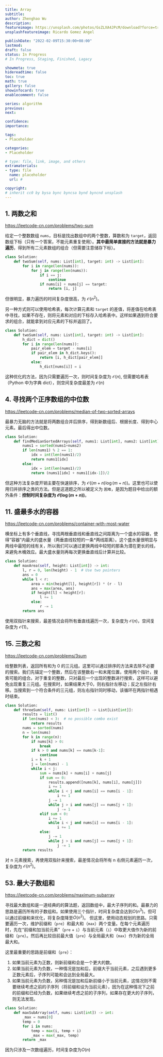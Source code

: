 ```yaml
---
title: Array
subtitle: 
author: Zhenghao Wu
description: 
featureimage: https://unsplash.com/photos/GsZLXA4JPcM/download?force=true&w=2400
unsplashfeatureimage: Ricardo Gomez Angel

publishDate: "2022-02-09T15:30:00+08:00"
lastmod: 
draft: false
status: In Progress
# In Progress, Staging, Finished, Lagacy

showmeta: true
hidereadtime: false
toc: true
math: true
gallery: false
showinfocard: true
enablecomment: false

series: algorithm
previous:
next:

confidence: 
importance: 

tags:
- Placeholder

categories:
- Placeholder

# type: file, link, image, and others
extramaterials:
- type: file
  name: placeholder
  url: #

copyright: 
# inherit cc0 by bysa bync byncsa bynd byncnd unsplash
---
```


## 1. 两数之和

https://leetcode-cn.com/problems/two-sum

给定一个整数数组 `nums`，目标是找出数组中的两个整数，算数和为 `target`，返回数组下标（只有一个答案，不能元素重复使用）。**其中最简单直接的方法就是暴力遍历**，得到所有二元素数组的组合（但需要注意储存下标）。

```python
class Solution:
    def twoSum(self, nums: List[int], target: int) -> List[int]:
        for i in range(len(nums)):
            for j in range(len(nums)):
                if i == j:
                    continue
                if nums[i] + nums[j] == target:
                    return [i, j]
```

但很明显，暴力遍历的时间复杂度很高，为 $\mathcal{O}(n^2)$。

另一种方式则可以使用哈希表，每次计算元素和 `target` 的差值，将差值在哈希表中寻找，如果不存在，则将元素和对应的下标存入哈希表中。这样如果遇到符合要求的组合，就能拿到对应元素的下标并返回了。

```python
class Solution:
    def twoSum(self, nums: List[int], target: int) -> List[int]:
        h_dict = dict()
        for i in range(len(nums)):
            pair_elem = target - nums[i]
            if pair_elem in h_dict.keys():
                return [i, h_dict[pair_elem]]
            else:
                h_dict[nums[i]] = i
```

这种优化的方法，因为只需要遍历一次，则时间复杂度为 $\mathcal{O}(n)$, 但需要哈希表（Python 中为字典 dict），则空间复杂度最差为 $\mathcal{O}(n)$

## 4. 寻找两个正序数组的中位数

https://leetcode-cn.com/problems/median-of-two-sorted-arrays

最暴力无脑的方法就是将两数组合并后排序，得到新数组后、根据长度、得到中心元素。最后得出中位数。

```python
class Solution:
    def findMedianSortedArrays(self, nums1: List[int], nums2: List[int]) -> float:
        nums1 = sorted(nums1+nums2)
        if len(nums1) % 2 == 1:
            idx = int(len(nums1)/2)
            return nums1[idx]
        else:
            idx = int(len(nums1)/2)
            return (nums1[idx] + nums1[idx-1])/2
```

但这种方法复杂度开销主要在快速排序，为 $\mathcal{O}((m+n) \log (m+n))$。这里也可以使用归并排序之类的方法。但是这道题之所以被定义为 `困难`，是因为题目中给出的额外条件：**控制时间复杂度为 $\mathcal{O}(\log (m+n))$**。

## 11. 盛最多水的容器

https://leetcode-cn.com/problems/container-with-most-water

横坐标上有多个垂直线，寻找两根垂直线和垂直线之间距离为一个盛水的容器，使得“容器”内最大的盛水量（两垂直线较短的一条*两线距离）。这个盛水量很明显与两线中最短的线有关，所以我们可以通过更换两线中较短的那条为潜在更长的线，来避免木桶效应。最大盛水量则再每次更换垂直线后计算并比较。

```python
class Solution:
    def maxArea(self, height: List[int]) -> int:
        l, r = 0, len(height) - 1  # Use two pointers
        ans = 0
        while l < r:
            area = min(height[l], height[r]) * (r - l)
            ans = max(area, ans)
            if height[l] < height[r]:
                l += 1
            else:
                r -= 1
        return ans
```

使用双指针来搜索，最差情况会将所有垂直线遍历一次，复杂度为 $\mathcal{O}(n)$，空间复杂度为 $\mathcal{O}(1)$。

## 15. 三数之和

https://leetcode-cn.com/problems/3sum

给整数列表，返回所有和为 0 的三元组。这里可以通过排序的方法来去除不必要的搜索。我们先锚定一个整数，然后在该整数右一和末尾位置，使用两个指针，搜索可能的组合。对于重复的整数，只对最后一个出现的整数进行搜索，这样可以避免出现重复三元组。在搜索时，如果结果大于0，则右指针左移动；反之左指针右移。当搜索到一个符合条件的三元组，则左右指针同时移动，该循环在两指针相遇时结束。

```python
class Solution:
    def threeSum(self, nums: List[int]) -> List[List[int]]:
        results = list()
        if len(nums) < 3:  # no possible combo exist
            return results
        nums = sorted(nums)
        n = len(nums)
        for k in range(n):
            if nums[k] > 0:
                break
            if k > 0 and nums[k] == nums[k-1]:
                continue
            i = k + 1
            j = len(nums) - 1
            while i < j:
                sum = nums[k] + nums[i] + nums[j]
                if sum == 0:
                    results.append([nums[k], nums[i], nums[j]])
                    i += 1
                    while i < j and nums[i] == nums[i - 1]:
                        i += 1
                    j -= 1
                    while j > i and nums[j] == nums[j + 1]:
                        j -= 1
                elif sum < 0:
                    i += 1
                    while i < j and nums[i] == nums[i - 1]:
                        i += 1
                else:
                    j -= 1
                    while j > i and nums[j] == nums[j + 1]:
                        j -= 1
        return results
```

对 n 元素搜索，再使用双指针来搜索，最差情况会将所有 n 右侧元素遍历一次，复杂度为 $\mathcal{O}(n^2)$。


## 53. 最大子数组和

https://leetcode-cn.com/problems/maximum-subarray

寻找最大数组和是一道经典的的算法题，返回数组中，最大子序列的和。最暴力的思路是遍历所有的子数组和。如果使用三个指针，时间复杂度会达到$O(n^3)$。但可以通过前缀和来优化，将复杂度降至$O(n^2)$。
但这里，使用动态规划的思路。只需要遍历一次，维护前缀和（`pre`）和最大和（`max`）两个变量。在每个元素遍历时，先在“前缀和加当前元素”（`pre` + `i`）与当前元素（`i`）中取更大值作为新的前缀和（`pre`）。然后再比较目前最大值（`pre`）与全局最大和（`max`）作为新的全局最大和。

这里最重要的思路是前缀和（`pre`）：
1. 如果当前元素为正数，则新前缀和会是一个更大的数。
2. 如果当前元素为负数，一种情况是加和后，前缀大于当前元素，之后遇到更多正数元素后，子序列可能和会达到全局最大。
3. 如果当前元素为负数，另种情况是加和后新前缀小于当前元素，这情况则不需要继续考虑之前的子序列（将前缀和设为当前元素），因为在这种情况下之前的前缀和已经为负数，如果继续考虑之前的子序列，如果存在更大的子序列，则无法发现。

```python
class Solution:
    def maxSubArray(self, nums: List[int]) -> int:
        _max = nums[0]
        temp = 0
        for i in nums:
            temp = max(i, temp + i)
            _max = max(_max, temp)
        return _max
```

因为只涉及一次数组遍历，时间复杂度为$O(n)$